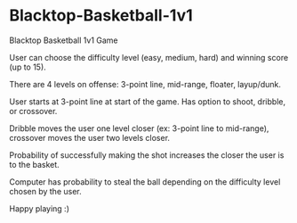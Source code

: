 # Blacktop-Basketball-1v1
Blacktop Basketball 1v1 Game

User can choose the difficulty level (easy, medium, hard) and winning score (up to 15).

There are 4 levels on offense: 3-point line, mid-range, floater, layup/dunk.

User starts at 3-point line at start of the game. Has option to shoot, dribble, or crossover.

Dribble moves the user one level closer (ex: 3-point line to mid-range), crossover moves the user two levels closer.

Probability of successfully making the shot increases the closer the user is to the basket.

Computer has probability to steal the ball depending on the difficulty level chosen by the user.

Happy playing :)

